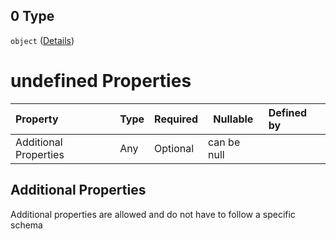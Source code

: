 ## 0 Type

`object` ([Details](specification-definitions-field-properties-geojson-anyof-0.md))

# undefined Properties

| Property              | Type | Required | Nullable    | Defined by |
| :-------------------- | ---- | -------- | ----------- | :--------- |
| Additional Properties | Any  | Optional | can be null |            |

## Additional Properties

Additional properties are allowed and do not have to follow a specific schema
